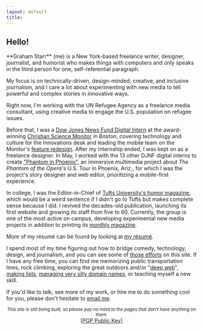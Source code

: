 ```yaml
---
layout: default
title: 
---
```


## Hello!  

<!-- <marquee direction="down" behavior="alternate" style="position:absolute;top:0;bottom:0;left:0;right:0;z-index:-1;height:100%;width:100%;"> -->
<marquee direction="right" loop="1" scollamount="5" style="position:absolute;z-index:-1;">
<img src="http://gstarr.me/projects/images/me.jpg" alt="it me!" title="it me! (Photo credit: Kristie Chua)" style="width:25%;align:left;margin-top:5px;margin-right:15px;"> 
</marquee>
<!--
<marquee direction="up" behavior="alternate" style="position:absolute;top:0;bottom:0;left:0;right:0;z-index:-1;height:100%;width:100%;">
<marquee behavior="alternate">
<img src="http://www.clipartbest.com/cliparts/dT6/o5b/dT6o5b7Ec.png" alt="DVD" title=""> 
</marquee></marquee>   

<marquee direction="down" behavior="alternate" style="position:absolute;top:0;bottom:0;left:0;right:0;z-index:-1;height:100%;width:100%;">
<marquee direction="right" behavior="alternate">
<img src="http://i3.kym-cdn.com/photos/images/original/000/815/427/d71.gif" alt="HaHaHa" title="lol"> 
</marquee></marquee>  

<marquee direction="up" behavior="alternate" style="position:absolute;top:0;bottom:0;left:0;right:0;z-index:-1;height:100%;width:100%;">
<marquee direction="right" behavior="alternate">
<h1 style="text-align:center;word-break:keep-all;">this is so dumb</h1> 
</marquee></marquee>   

<marquee direction="right" style="position:absolute;top:0;bottom:0;left:0;right:0;z-index:-1;height:100%;width:100%;">
<img src="http://build.gstarr.me/portfolio2/tvbkgnd.gif" alt="unicorn.gif" title="I am disrupting the Net" style="width:10%;"> 
</marquee> 
-->  
**Graham Starr** (me) is a New York-based freelance writer, designer, journalist, and humorist who makes things with computers and only speaks in the third person for one, self-referential paragraph.  

My focus is on technically-driven, design-minded, creative, and inclusive journalism, and I care a lot about experimenting with new media to tell powerful and complex stories in innovative ways.  

Right now, I'm working with the UN Refugee Agency as a freelance media consultant, using creative media to engage the U.S. population on refugee issues.  

Before that, I was a [Dow Jones News Fund Digital Intern](http://www.newsfund.org/) at the award-winning [Christian Science Monitor](http://www.csmonitor.com/About/People/Graham-Starr) in Boston, covering technology and culture for the Innovations desk and leading the mobile team on the Monitor's [feature redesign](http://gstarr.me/projects/design). After my internship ended, I was kept on as a freelance designer.  In May, I worked with the 13 other DJNF digital interns to create ["Phantom in Phoenix"](http://djnf.atavist.com/), an immersive multimedia project about *The Phantom of the Opera*'s U.S. Tour in Phoenix, Ariz., for which I was the project's story designer and web editor, prioritizing a mobile-first experience.   

In college, I was the Editor-in-Chief of [Tufts University's humor magazine](http://www.tuftszamboni.com/), which would be a weird sentence if I didn't go to Tufts but makes complete sense because I did. I revived the decades-old publication, launching its first website and growing its staff from five to 60. Currently, the group is one of the most active on campus, developing experimental new media projects in addition to printing its [monthly magazine](http://dropr.com/gstarr/57501/humor_magazine_redesign/).    

More of my résumé can be found by looking at [my résumé](http://gstarr.me/projects/resume).  

I spend most of my time figuring out how to bridge comedy, technology, design, and journalism, and you can see some of [those efforts](http://gstarr.me/projects/misc) on this site. If I have any free time, you can find me memorizing public transportation lines, rock climbing, exploring the great outdoors and/or "[deep web](http://www.cachemonet.com/)", [making lists](http://www.gstarr.me/projects), [managing very silly domain names](http://beyonce.horse/), or teaching myself a new skill.   

If you'd like to talk, see more of my work, or hire me to do something cool for you, please don't hesitate to <a href="mailto:&#104;&#101;&#108;&#108;&#111;&#064;&#103;&#115;&#116;&#097;&#114;&#114;&#046;&#109;&#101;?subject=Hi%20Graham%21">email me</a>.  

<center><small><i>This site is still being built, so please pay no mind to the pages that don't have anything on them.</i></center></small>  

<center>[<a href="https://pgp.mit.edu/pks/lookup?op=get&search=0xDB0D92DF71F4416F">PGP Public Key</a>]</center>

<div class="home">
<!--
  <div class="posts">
    {% for post in paginator.posts %}
      <div class="post py3">
        <p class="post-meta">{{ post.date | date: site.date_format }}</p>
        <a href="{{ post.url | prepend: site.baseurl }}" class="post-link"><h3 class="h1 post-title">{{ post.title }}</h3></a>
        <p class="post-summary">
          {% if post.summary %}
            {{ post.summary }}
          {% else %}
            {{ post.excerpt }}
          {% endif %}
        </p>
      </div>
    {% endfor %}
  </div>

  {% include pagination.html %}
-->  
</div>

<script>
  (function(i,s,o,g,r,a,m){i['GoogleAnalyticsObject']=r;i[r]=i[r]||function(){
  (i[r].q=i[r].q||[]).push(arguments)},i[r].l=1*new Date();a=s.createElement(o),
  m=s.getElementsByTagName(o)[0];a.async=1;a.src=g;m.parentNode.insertBefore(a,m)
  })(window,document,'script','//www.google-analytics.com/analytics.js','ga');

  ga('create', 'UA-57711230-4', 'auto');
  ga('send', 'pageview');

</script>
